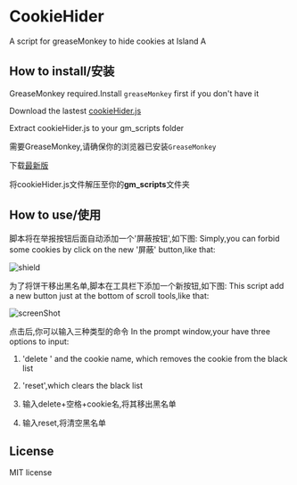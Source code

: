 # CookieHider
A script for greaseMonkey to hide cookies at Island A

## How to install/安装

GreaseMonkey required.Install `greaseMonkey` first if you don't have it

Download the lastest [cookieHider.js](https://github.com/Smallpath/CookieHider/releases)

Extract cookieHider.js to your gm_scripts folder


需要GreaseMonkey,请确保你的浏览器已安装`GreaseMonkey`

下载[最新版](https://github.com/Smallpath/CookieHider/releases)

将cookieHider.js文件解压至你的**gm_scripts**文件夹


## How to use/使用

脚本将在举报按钮后面自动添加一个'屏蔽按钮',如下图:
Simply,you can forbid some cookies by click on the new '屏蔽' button,like that:

![shield](https://raw.githubusercontent.com/Smallpath/CookieHider/master/shortcut.jpg)


为了将饼干移出黑名单,脚本在工具栏下添加一个新按钮,如下图:
This script add a new button just at the bottom of scroll tools,like that:

![screenShot](https://raw.githubusercontent.com/Smallpath/CookieHider/master/screenShot.jpg)

点击后,你可以输入三种类型的命令
In the prompt window,your have three options to input:

1. 'delete ' and the cookie name, which removes the cookie from the black list
2. 'reset',which clears the black list

1. 输入delete+空格+cookie名,将其移出黑名单
2. 输入reset,将清空黑名单

## License
 MIT license

